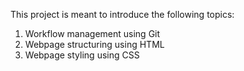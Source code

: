 This project is meant to introduce the following topics:
1) Workflow management using Git
2) Webpage structuring using HTML
3) Webpage styling using CSS
